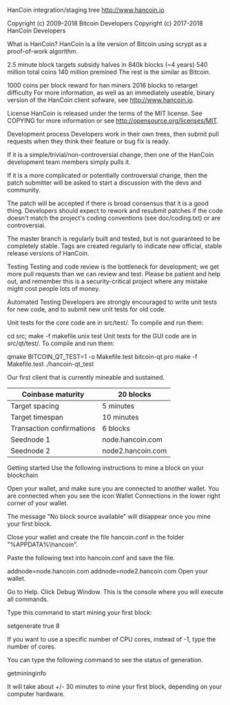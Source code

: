 HanCoin integration/staging tree
http://www.hancoin.io

Copyright (c) 2009-2018 Bitcoin Developers 
Copyright (c) 2017-2018 HanCoin Developers

What is HanCoin?
HanCoin is a lite version of Bitcoin using scrypt as a proof-of-work algorithm.

2.5 minute block targets
subsidy halves in 840k blocks (~4 years)
540 million total coins
140 million premined
The rest is the similar as Bitcoin.

1000 coins per block reward for han miners
2016 blocks to retarget difficulty
For more information, as well as an immediately useable, binary version of the HanCoin client sofware, see http://www.hancoin.io.

License
HanCoin is released under the terms of the MIT license. See COPYING for more information or see http://opensource.org/licenses/MIT.

Development process
Developers work in their own trees, then submit pull requests when they think their feature or bug fix is ready.

If it is a simple/trivial/non-controversial change, then one of the HanCoin development team members simply pulls it.

If it is a more complicated or potentially controversial change, then the patch submitter will be asked to start a discussion with the devs and community.

The patch will be accepted if there is broad consensus that it is a good thing. Developers should expect to rework and resubmit patches if the code doesn't match the project's coding conventions (see doc/coding.txt) or are controversial.

The master branch is regularly built and tested, but is not guaranteed to be completely stable. Tags are created regularly to indicate new official, stable release versions of HanCoin.

Testing
Testing and code review is the bottleneck for development; we get more pull requests than we can review and test. Please be patient and help out, and remember this is a security-critical project where any mistake might cost people lots of money.

Automated Testing
Developers are strongly encouraged to write unit tests for new code, and to submit new unit tests for old code.

Unit tests for the core code are in src/test/. To compile and run them:

cd src; make -f makefile.unix test
Unit tests for the GUI code are in src/qt/test/. To compile and run them:

qmake BITCOIN_QT_TEST=1 -o Makefile.test bitcoin-qt.pro
make -f Makefile.test
./hancoin-qt_test

Our first client that is currently mineable and sustained.

Coinbase maturity | 20 blocks
-- | --
Target spacing | 5 minutes
Target timespan | 10 minutes
Transaction confirmations | 6 blocks
Seednode 1 | node.hancoin.com
Seednode 2 | node2.hancoin.com

Getting started
Use the following instructions to mine a block on your blockchain


Open your wallet, and make sure you are connected to another wallet. 
You are connected when you see the icon Wallet Connections in the lower right corner of your wallet.

The message "No block source available" will disappear once you mine your first block.


Close your wallet and create the file hancoin.conf in the folder "%APPDATA%\hancoin\".

Paste the following text into hancoin.conf and save the file.

addnode=node.hancoin.com
addnode=node2.hancoin.com
Open your wallet.

Go to Help. 
Click Debug Window. 
This is the console where you will execute all commands.

Type this command to start mining your first block:

setgenerate true 8

If you want to use a specific number of CPU cores, instead of -1, type the number of cores.

You can type the following command to see the status of generation.

getmininginfo

It will take about +/- 30 minutes to mine your first block, depending on your computer hardware.


